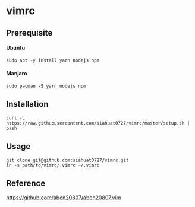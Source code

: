# vimrc

## Prerequisite

#### Ubuntu

```
sudo apt -y install yarn nodejs npm
```

#### Manjaro

```
sudo pacman -S yarn nodejs npm
```

## Installation

```
curl -L https://raw.githubusercontent.com/siahuat0727/vimrc/master/setup.sh | bash
```

## Usage

```
git clone git@github.com:siahuat0727/vimrc.git
ln -s path/to/vimrc/.vimrc ~/.vimrc
```

## Reference
https://github.com/aben20807/aben20807.vim
